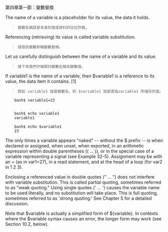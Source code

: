 第四章第一節：變數替換

The name of a variable is a placeholder for its value, the data it holds. 

>`變數名稱就是本身的值或資料的佔位符號。`

Referencing (retrieving) its value is called variable substitution.

>`提取該變數即稱變數替換。`

Let us carefully distinguish between the name of a variable and its value. 

>`接下來我們仔細探討變數名稱及變數值。`

If variable1 is the name of a variable, then $variable1 is a reference to its value, the data item it contains. [1]

>`假如 variable1 就是變數名，則 $variable1 就是直指variable1 所儲存的值。`

        bash$ variable1=23


        bash$ echo variable1
        variable1

        bash$ echo $variable1
        23
        
The only times a variable appears "naked" -- without the $ prefix	-- is when declared or assigned, when unset, when exported, in an arithmetic expression within double parentheses (( ... )), or in the special case of a variable representing a signal (see Example 32-5). Assignment may be with an = (as in var1=27), in a read statement, and at the head of a loop (for var2 in 1 2 3).

Enclosing a referenced value in double quotes (" ... ") does not interfere with variable substitution. This is called partial quoting, sometimes referred to as "weak quoting." Using single quotes (' ... ') causes the variable name to be used literally, and no substitution will take place. This is full quoting, sometimes referred to as 'strong quoting.' See Chapter 5 for a detailed discussion.

Note that $variable is actually a simplified form of ${variable}. In contexts where the $variable syntax causes an error, the longer form may work (see Section 10.2, below).
